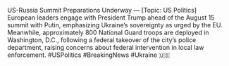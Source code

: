 US-Russia Summit Preparations Underway — [Topic: US Politics]  
European leaders engage with President Trump ahead of the August 15 summit with Putin, emphasizing Ukraine’s sovereignty as urged by the EU. Meanwhile, approximately 800 National Guard troops are deployed in Washington, D.C., following a federal takeover of the city’s police department, raising concerns about federal intervention in local law enforcement. #USPolitics #BreakingNews #Ukraine 🇺🇸